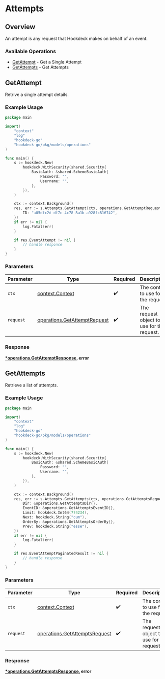 # Attempts

## Overview

An attempt is any request that Hookdeck makes on behalf of an event.

### Available Operations

* [GetAttempt](#getattempt) - Get a Single Attempt
* [GetAttempts](#getattempts) - Get Attempts

## GetAttempt

Retrive a single attempt details.

### Example Usage

```go
package main

import(
	"context"
	"log"
	"hookdeck-go"
	"hookdeck-go/pkg/models/operations"
)

func main() {
    s := hookdeck.New(
        hookdeck.WithSecurity(shared.Security{
            BasicAuth: &shared.SchemeBasicAuth{
                Password: "",
                Username: "",
            },
        }),
    )

    ctx := context.Background()
    res, err := s.Attempts.GetAttempt(ctx, operations.GetAttemptRequest{
        ID: "a05dfc2d-df7c-4c78-8a1b-a928fc816742",
    })
    if err != nil {
        log.Fatal(err)
    }

    if res.EventAttempt != nil {
        // handle response
    }
}
```

### Parameters

| Parameter                                                                    | Type                                                                         | Required                                                                     | Description                                                                  |
| ---------------------------------------------------------------------------- | ---------------------------------------------------------------------------- | ---------------------------------------------------------------------------- | ---------------------------------------------------------------------------- |
| `ctx`                                                                        | [context.Context](https://pkg.go.dev/context#Context)                        | :heavy_check_mark:                                                           | The context to use for the request.                                          |
| `request`                                                                    | [operations.GetAttemptRequest](../../models/operations/getattemptrequest.md) | :heavy_check_mark:                                                           | The request object to use for the request.                                   |


### Response

**[*operations.GetAttemptResponse](../../models/operations/getattemptresponse.md), error**


## GetAttempts

Retrieve a list of attempts.

### Example Usage

```go
package main

import(
	"context"
	"log"
	"hookdeck-go"
	"hookdeck-go/pkg/models/operations"
)

func main() {
    s := hookdeck.New(
        hookdeck.WithSecurity(shared.Security{
            BasicAuth: &shared.SchemeBasicAuth{
                Password: "",
                Username: "",
            },
        }),
    )

    ctx := context.Background()
    res, err := s.Attempts.GetAttempts(ctx, operations.GetAttemptsRequest{
        Dir: &operations.GetAttemptsDir{},
        EventID: &operations.GetAttemptsEventID{},
        Limit: hookdeck.Int64(774234),
        Next: hookdeck.String("cum"),
        OrderBy: &operations.GetAttemptsOrderBy{},
        Prev: hookdeck.String("esse"),
    })
    if err != nil {
        log.Fatal(err)
    }

    if res.EventAttemptPaginatedResult != nil {
        // handle response
    }
}
```

### Parameters

| Parameter                                                                      | Type                                                                           | Required                                                                       | Description                                                                    |
| ------------------------------------------------------------------------------ | ------------------------------------------------------------------------------ | ------------------------------------------------------------------------------ | ------------------------------------------------------------------------------ |
| `ctx`                                                                          | [context.Context](https://pkg.go.dev/context#Context)                          | :heavy_check_mark:                                                             | The context to use for the request.                                            |
| `request`                                                                      | [operations.GetAttemptsRequest](../../models/operations/getattemptsrequest.md) | :heavy_check_mark:                                                             | The request object to use for the request.                                     |


### Response

**[*operations.GetAttemptsResponse](../../models/operations/getattemptsresponse.md), error**

